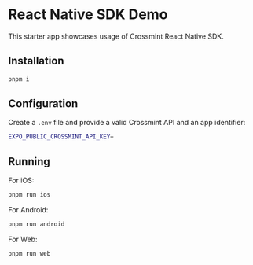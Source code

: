 # React Native SDK Demo

This starter app showcases usage of Crossmint React Native SDK.

## Installation

```bash
pnpm i
```

## Configuration

Create a `.env` file and provide a valid Crossmint API and an app identifier:

```bash
EXPO_PUBLIC_CROSSMINT_API_KEY=
```

## Running

For iOS:

```bash
pnpm run ios
```

For Android:

```bash
pnpm run android
```

For Web:

```bash
pnpm run web
```
